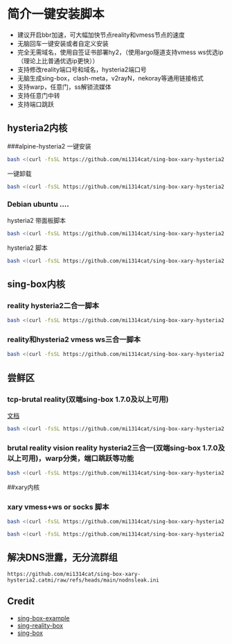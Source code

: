 # 简介一键安装脚本
- 建议开启bbr加速，可大幅加快节点reality和vmess节点的速度
- 无脑回车一键安装或者自定义安装
- 完全无需域名，使用自签证书部署hy2，（使用argo隧道支持vmess ws优选ip（理论上比普通优选ip更快））
- 支持修改reality端口号和域名，hysteria2端口号
- 无脑生成sing-box，clash-meta，v2rayN，nekoray等通用链接格式
- 支持warp，任意门，ss解锁流媒体
- 支持任意门中转
- 支持端口跳跃

## hysteria2内核

###alpine-hysteria2
一键安装
 ```bash
bash <(curl -fsSL https://github.com/mi1314cat/sing-box-xary-hysteria2.catmi/raw/refs/heads/main/alpine-hysteria2.sh)
```
一键卸载
```bash
bash <(curl -fsSL https://github.com/mi1314cat/sing-box-xary-hysteria2.catmi/raw/refs/heads/main/uninstall_alpine-hysteria2.sh)
```
### Debian ubuntu ....
 hysteria2 带面板脚本
```bash
bash <(curl -fsSL https://github.com/mi1314cat/sing-box-xary-hysteria2.catmi/raw/refs/heads/main/cathy2.sh)
```
  hysteria2 脚本
```bash
bash <(curl -fsSL https://github.com/mi1314cat/sing-box-xary-hysteria2.catmi/raw/refs/heads/main/H3hy2.sh)
```
## sing-box内核
### reality hysteria2二合一脚本

```bash
bash <(curl -fsSL https://github.com/mi1314cat/sing-box-xary-hysteria2.catmi/raw/main/install.sh)
```
### reality和hysteria2 vmess ws三合一脚本

```bash
bash <(curl -fsSL https://github.com/mi1314cat/sing-box-xary-hysteria2.catmi/raw/main/beta.sh)
```
## 尝鲜区
### tcp-brutal reality(双端sing-box 1.7.0及以上可用)

[文档](https://github.com/apernet/tcp-brutal/blob/master/README.zh.md)

```bash
bash <(curl -fsSL https://github.com/mi1314cat/sing-box-xary-hysteria2.catmi/raw/main/tcp-brutal-reality.sh)
```
### brutal reality vision reality hysteria2三合一(双端sing-box 1.7.0及以上可用)，warp分类，端口跳跃等功能

```bash
bash <(curl -fsSL https://github.com/mi1314cat/sing-box-xary-hysteria2.catmi/raw/main/brutal-reality-hysteria.sh)
```

##xary内核

### xary  vmess+ws or socks 脚本
```bash
bash <(curl -fsSL https://github.com/mi1314cat/sing-box-xary-hysteria2.catmi/raw/main/xary.sh) socks
```
```bash
bash <(curl -fsSL https://github.com/mi1314cat/sing-box-xary-hysteria2.catmi/raw/main/xary.sh) vmess
```

## 解决DNS泄露，无分流群组
```
https://github.com/mi1314cat/sing-box-xary-hysteria2.catmi/raw/refs/heads/main/nodnsleak.ini
```



## Credit
- [sing-box-example](https://github.com/chika0801/sing-box-examples)
- [sing-reality-box](https://github.com/deathline94/sing-REALITY-Box)
- [sing-box](https://github.com/SagerNet/sing-box)


